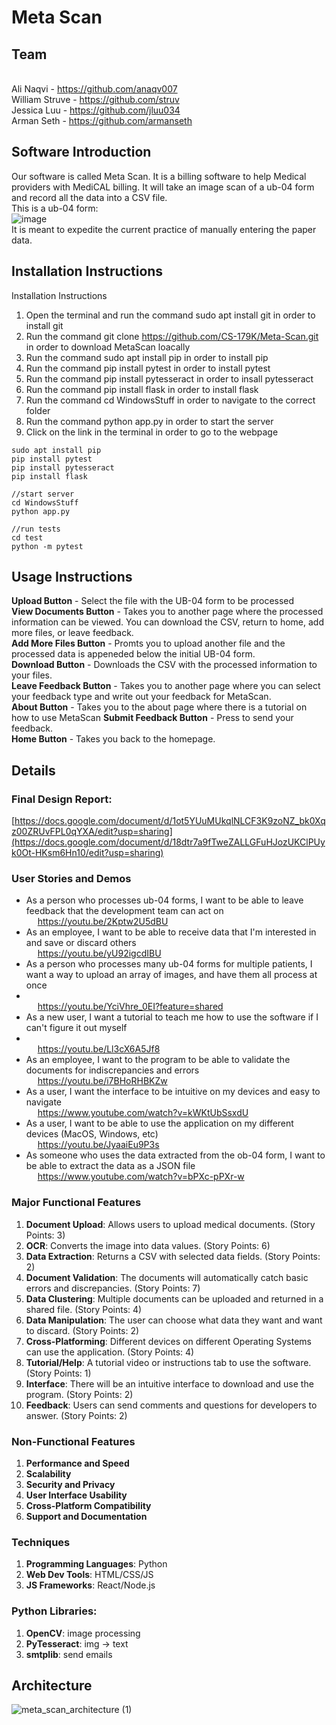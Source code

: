 # Meta Scan
## Team
<br>Ali Naqvi - https://github.com/anaqv007
<br>William Struve - https://github.com/struv
<br>Jessica Luu - https://github.com/jluu034
<br>Arman Seth - https://github.com/armanseth

## Software Introduction
Our software is called Meta Scan. It is a billing software to help Medical providers with MediCAL billing. It will take an image scan of a ub-04 form and record all the data into a CSV file.
<br>This is a ub-04 form:
<br>![image](https://github.com/user-attachments/assets/b806edd8-fc13-41bb-bcc6-783dcc262641)
<br>It is meant to expedite the current practice of manually entering the paper data.
<br>

## Installation Instructions
Installation Instructions
1. Open the terminal and run the command sudo apt install git in order to install git
2. Run the command git clone https://github.com/CS-179K/Meta-Scan.git in order to download MetaScan loacally
3. Run the command sudo apt install pip in order to install pip
4. Run the command pip install pytest in order to install pytest
5. Run the command pip install pytesseract in order to insall pytesseract
6. Run the command pip install flask in order to install flask
7. Run the command cd WindowsStuff in order to navigate to the correct folder
8. Run the command python app.py in order to start the server
9. Click on the link in the terminal in order to go to the webpage

```
sudo apt install pip
pip install pytest
pip install pytesseract
pip install flask

//start server
cd WindowsStuff
python app.py

//run tests
cd test
python -m pytest
```

## Usage Instructions
**Upload Button** - Select the file with the UB-04 form to be processed <br/>
**View Documents Button** - Takes you to another page where the processed information can be viewed. You can download the CSV, return to home, add more files, or leave feedback.<br/>
**Add More Files Button** - Promts you to upload another file and the processed data is appeneded below the initial UB-04 form.<br/>
**Download Button** - Downloads the CSV with the processed information to your files.<br/>
**Leave Feedback Button** - Takes you to another page where you can select your feedback type and write out your feedback for MetaScan.<br/>
**About Button** - Takes you to the about page where there is a tutorial on how to use MetaScan
**Submit Feedback Button** - Press to send your feedback.<br/>
**Home Button** - Takes you back to the homepage.

## Details
### Final Design Report:
[https://docs.google.com/document/d/1ot5YUuMUkqlNLCF3K9zoNZ_bk0Xqz00ZRUvFPL0qYXA/edit?usp=sharing](https://docs.google.com/document/d/18dtr7a9fTweZALLGFuHJozUKClPUyk0Ot-HKsm6Hn10/edit?usp=sharing)

### User Stories and Demos
- As a person who processes ub-04 forms, I want to be able to leave feedback that the development team can act on
  <br> &emsp; https://youtu.be/2Kptw2U5dBU
- As an employee, I want to be able to receive data that I'm interested in and save or discard others
  <br> &emsp; https://youtu.be/yU92igcdIBU
- As a person who processes many ub-04 forms for multiple patients, I want a way to upload an array of images, and have them all process at once
- <br> &emsp; https://youtu.be/YciVhre_0EI?feature=shared
- As a new user, I want a tutorial to teach me how to use the software if I can't figure it out myself
- <br> &emsp; https://youtu.be/Ll3cX6A5Jf8
- As an employee, I want to the program to be able to validate the documents for indiscrepancies and errors
  <br> &emsp; https://youtu.be/i7BHoRHBKZw
- As a user, I want the interface to be intuitive on my devices and easy to navigate
  <br> &emsp; https://www.youtube.com/watch?v=kWKtUbSsxdU
- As a user, I want to be able to use the application on my different devices (MacOS, Windows, etc)
  <br> &emsp; https://youtu.be/JyaaiEu9P3s
- As someone who uses the data extracted from the ob-04 form, I want to be able to extract the data as a JSON file
  <br> &emsp; https://www.youtube.com/watch?v=bPXc-pPXr-w

### Major Functional Features
1. **Document Upload**: Allows users to upload medical documents. (Story Points: 3)
2. **OCR**: Converts the image into data values. (Story Points: 6)
3. **Data Extraction**:  Returns a CSV with selected data fields. (Story Points: 2)
4. **Document Validation**: The documents will automatically catch basic errors and discrepancies. (Story Points: 7)
5. **Data Clustering**: Multiple documents can be uploaded and returned in a shared file. (Story Points: 4)
6. **Data Manipulation**: The user can choose what data they want and want to discard. (Story Points: 2)
7. **Cross-Platforming**: Different devices on different Operating Systems can use the application. (Story Points: 4)
8. **Tutorial/Help**: A tutorial video or instructions tab to use the software. (Story Points: 1)
9. **Interface**: There will be an intuitive interface to download and use the program. (Story Points: 2)
10. **Feedback**: Users can send comments and questions for developers to answer. (Story Points: 2)

### Non-Functional Features
1. **Performance and Speed**
2. **Scalability**
3. **Security and Privacy**
4. **User Interface Usability**
5. **Cross-Platform Compatibility**
6. **Support and Documentation**

### Techniques
1. **Programming Languages**: Python
2. **Web Dev Tools**: HTML/CSS/JS
3. **JS Frameworks**: React/Node.js

### Python Libraries:
1. **OpenCV**: image processing
2. **PyTesseract**: img -> text
3. **smtplib**: send emails

## Architecture
![meta_scan_architecture (1)](https://github.com/user-attachments/assets/d7866988-21d9-4245-b81d-4ed26ba01424)

